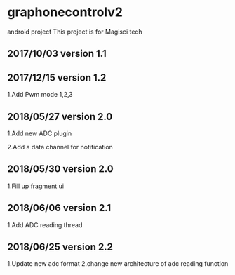 # graphonecontrolv2


android project This project is for Magisci tech

2017/10/03  version 1.1
--
2017/12/15  version 1.2
--
1.Add Pwm mode 1,2,3

2018/05/27  version 2.0
--

1.Add new ADC plugin

2.Add a data channel for notification

2018/05/30  version 2.0
--

1.Fill up fragment ui 

2018/06/06  version 2.1
--

1.Add ADC reading thread 

2018/06/25  version 2.2
--
1.Update new adc format
2.change new architecture of adc reading function
